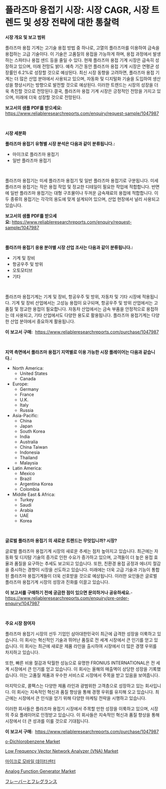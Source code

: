 <p><h1>플라즈마 용접기 시장: 시장 CAGR, 시장 트렌드 및 성장 전략에 대한 통찰력</h1></p><p><strong>시장 개요 및 보고 범위</strong></p>
<p><p>플라즈마 용접 기계는 고기술 용접 방법 중 하나로, 고열의 플라즈마를 이용하여 금속을 용접하는 고급 기술이다. 이 기술은 고품질의 용접을 가능하게 하며, 용접 과정에서 발생하는 스파터나 용접 샌드 등을 줄일 수 있다. 현재 플라즈마 용접 기계 시장은 급속히 성장하고 있으며, 미래 전망도 밝다. 예측 기간 동안 플라즈마 용접 기계 시장은 연평균 성장률인 6.2%로 성장할 것으로 예상된다. 최신 시장 동향을 고려하면, 플라즈마 용접 기계는 더 많은 산업 분야에서 사용되고 있으며, 자동화 및 디지털화 기술을 도입하여 생산성을 향상시키는 방향으로 발전할 것으로 예상된다. 이러한 트렌드는 시장의 성장을 더욱 촉진할 것으로 전망된다.결국, 플라즈마 용접 기계 시장은 긍정적인 전망을 가지고 있으며, 미래에 더욱 성장할 것으로 전망된다.</p></p>
<p><strong>보고서의 샘플 PDF를 받으세요:</strong> <a href="https://www.reliableresearchreports.com/enquiry/request-sample/1047987">https://www.reliableresearchreports.com/enquiry/request-sample/1047987</a></p>
<p>&nbsp;</p>
<p><strong>시장 세분화</strong></p>
<p><strong>플라즈마 용접기 유형별 시장 분석은 다음과 같이 분류됩니다.:</strong></p>
<p><ul><li>마이크로 플라즈마 용접기</li><li>일반 플라즈마 용접기</li></ul></p>
<p>&nbsp;</p>
<p><p>플라즈마 용접기는 미세 플라즈마 용접기 및 일반 플라즈마 용접기로 구분됩니다. 미세 플라즈마 용접기는 작은 용접 작업 및 정교한 디테일이 필요한 작업에 적합합니다. 반면에 일반 플라즈마 용접기는 대형 구조물이나 두꺼운 금속재료의 용접에 적합합니다. 이 두 종류의 용접기는 각각의 용도에 맞게 설계되어 있으며, 산업 현장에서 널리 사용되고 있습니다.</p></p>
<p><strong>보고서의 샘플 PDF를 받으세요:</strong>&nbsp;<a href="https://www.reliableresearchreports.com/enquiry/request-sample/1047987">https://www.reliableresearchreports.com/enquiry/request-sample/1047987</a></p>
<p>&nbsp;</p>
<p><strong> 플라즈마 용접기 응용 분야별 시장 산업 조사는 다음과 같이 분류됩니다.:</strong></p>
<p><ul><li>기계 및 장비</li><li>항공우주 및 방위</li><li>오토모티브</li><li>기타</li></ul></p>
<p>&nbsp;</p>
<p><p>플라즈마 용접기계는 기계 및 장비, 항공우주 및 방위, 자동차 및 기타 시장에 적용됩니다. 기계 및 장비 산업에서는 고성능 용접이 요구되며, 항공우주 및 방위 산업에서는 고품질 및 정교한 용접이 필요합니다. 자동차 산업에서는 금속 부품을 안정적으로 용접하는 데 사용되고, 기타 산업에서도 다양한 용도로 활용됩니다. 플라즈마 용접기계는 다양한 산업 분야에서 중요하게 활용됩니다.</p></p>
<p><strong>이 보고서 구매:</strong>&nbsp; <a href="https://www.reliableresearchreports.com/purchase/1047987">https://www.reliableresearchreports.com/purchase/1047987</a></p>
<p>&nbsp;</p>
<p><strong>지역 측면에서 플라즈마 용접기 지역별로 이용 가능한 시장 플레이어는 다음과 같습니다.:</strong></p>
<p><ul>
    <li>
        North America:
        <ul>
            <li>United States</li>
            <li>Canada</li>
        </ul>
    </li>
    <li>
        Europe:
        <ul>
            <li>Germany</li>
            <li>France</li>
            <li>U.K.</li>
            <li>Italy</li>
            <li>Russia</li>
        </ul>
    </li>
    <li>
        Asia-Pacific:
        <ul>
            <li>China</li>
            <li>Japan</li>
            <li>South Korea</li>
            <li>India</li>
            <li>Australia</li>
            <li>China Taiwan</li>
            <li>Indonesia</li>
            <li>Thailand</li>
            <li>Malaysia</li>
        </ul>
    </li>
    <li>
        Latin America:
        <ul>
            <li>Mexico</li>
            <li>Brazil</li>
            <li>Argentina Korea</li>
            <li>Colombia</li>
        </ul>
    </li>
    <li>
        Middle East & Africa:
        <ul>
            <li>Turkey</li>
            <li>Saudi</li>
            <li>Arabia</li>
            <li>UAE</li>
            <li>Korea</li>
        </ul>
    </li>
    </ul></p>
<p>&nbsp;</p>
<p><strong>글로벌 플라즈마 용접기 의 새로운 트렌드는 무엇입니까? 시장?</strong></p>
<p><p>글로벌 플라즈마 용접기계 시장의 새로운 추세는 점차 높아지고 있습니다. 최근에는 자동화 및 디지턈 기술의 증가로 인한 수요가 증가하고 있으며, 고객들이 더 높은 용접 효율과 품질을 요구하는 추세도 보고되고 있습니다. 또한, 친환경 용접 공정과 에너지 절감을 중시하는 경향이 시장을 선도하고 있습니다. 미래에는 더욱 고급 기술과 기능이 통합된 플라즈마 용접기계들이 더욱 선호받을 것으로 예상됩니다. 이러한 요인들은 글로벌 플라즈마 용접기계 시장의 성장과 진화를 이끌고 있습니다.</p></p>
<p><strong>이 보고서를 구매하기 전에 궁금한 점이 있으면 문의하거나 공유하세요.</strong>- <a href="https://www.reliableresearchreports.com/enquiry/pre-order-enquiry/1047987">https://www.reliableresearchreports.com/enquiry/pre-order-enquiry/1047987</a></p>
<p>&nbsp;</p>
<p><strong>주요 시장 참여자</strong></p>
<p><p>플라즈마 용접기 시장의 선두 기업인 삼아대한민국이 최근에 급격한 성장을 이룩하고 있습니다. 이 회사는 혁신적인 기술과 뛰어난 품질로 전 세계 시장에서 큰 인기를 얻고 있습니다. 이 회사는 최근에 새로운 제품 라인을 출시하여 시장에서 더 많은 경쟁 우위를 차지하고 있습니다.</p><p>또한, 빠른 비용 절감과 탁월한 성능으로 유명한 FRONIUS INTERNATIONAL은 전 세계 시장에서 큰 인기를 얻고 있습니다. 이 회사는 올해의 매출액이 상당한 성장을 기록했습니다. 이는 고품질 제품과 우수한 서비스로 시장에서 주목을 받고 있음을 보여줍니다.</p><p>마지막으로, 콜팩스는 다양한 제품 라인과 광범위한 고객층으로 성장하고 있는 회사입니다. 이 회사는 지속적인 혁신과 품질 향상을 통해 경쟁 우위를 유지해 오고 있습니다. 최근에는 시장에서 큰 인식을 얻기 위해 다양한 마케팅 전략을 시행하고 있습니다.</p><p>이러한 회사들은 플라즈마 용접기 시장에서 주목할 만한 성장을 이룩하고 있으며, 시장의 주요 플레이어로 인정받고 있습니다. 이 회사들은 지속적인 혁신과 품질 향상을 통해 시장에서 더 큰 성과를 이룰 것으로 기대됩니다.</p></p>
<p><strong>이 보고서 구매:</strong>&nbsp;&nbsp;<a href="https://www.reliableresearchreports.com/purchase/1047987">https://www.reliableresearchreports.com/purchase/1047987</a></p>
<p><p><a href="https://github.com/FassouRP/Market-Research-Report-List-3/blob/main/o-dichlorobenzene-market.md">o-Dichlorobenzene Market</a></p><p><a href="https://issuu.com/reportprime-2/docs/low-frequency-vector-network-analyzer-vna-market-s">Low Frequency Vector Network Analyzer (VNA) Market</a></p><p><a href="https://github.com/mpodehpw07370073/Market-Research-Report-List-1/blob/main/6223905194609.md">마이크로 모바일 데이터센터</a></p><p><a href="https://issuu.com/reportprime-2/docs/analog-function-generator-market-size-2030.pptx">Analog Function Generator Market</a></p><p><a href="https://github.com/nxboeu02965442/Market-Research-Report-List-1/blob/main/1919743197.md">フレーバーとフレグランス</a></p></p>

